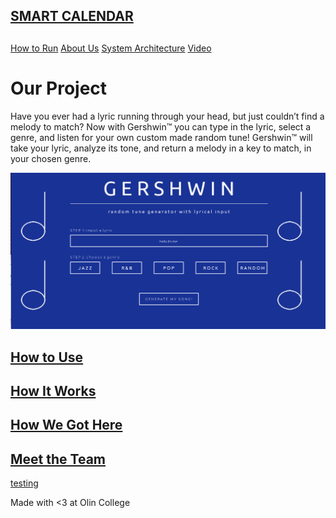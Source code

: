 <body>
    <section class="page-header">
      <h1 class="project-name"><a href="./" class="page-header-text">SMART CALENDAR</a></h1>
      <h2 class="project-tagline"></h2>
      <a href="./howto" class="btn">How to Run</a>
      <a href="./aboutUs" class="btn">About Us</a>
      <a href="./techPage" class="btn">System Architecture</a>
      <a href="./video" class="btn">Video</a>
    </section>
</body>


# Our Project

Have you ever had a lyric running through your head, but just couldn’t find a melody to match? Now with Gershwin™ you can type in the lyric, select a genre, and listen for your own custom made random tune! Gershwin™ will take your lyric, analyze its tone, and return a melody in a key to match, in your chosen genre. 

![](gershwin.png)

## [How to Use](how_to_use.md)



## [How It Works](how_it_works.md)



## [How We Got Here](how_we_got_here.md)


## [Meet the Team](meet_the_team.md)

[testing](testing.html)




Made with <3 at Olin College
